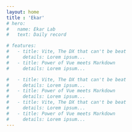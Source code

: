 ```yaml
---
layout: home
title : 'Ekar'
# hero:
#   name: Ekar Lab
#   text: Daily record

# features:
#   - title: Vite, The DX that can't be beat
#     details: Lorem ipsum...
#   - title: Power of Vue meets Markdown
#     details: Lorem ipsum...

#   - title: Vite, The DX that can't be beat
#     details: Lorem ipsum...
#   - title: Power of Vue meets Markdown
#     details: Lorem ipsum...
#   - title: Vite, The DX that can't be beat
#     details: Lorem ipsum...
#   - title: Power of Vue meets Markdown
#     details: Lorem ipsum...
---
```


<HomePage/>

 <!-- 页脚注释 -->

